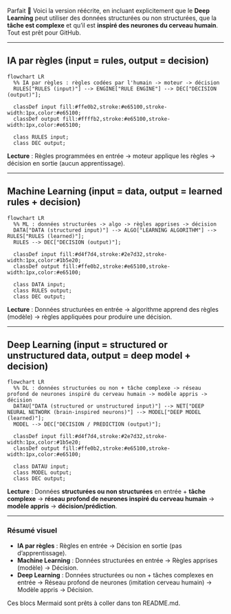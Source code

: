Parfait 🙂
Voici la version réécrite, en incluant explicitement que le **Deep Learning** peut utiliser des données structurées ou non structurées, que la **tâche est complexe** et qu’il est **inspiré des neurones du cerveau humain**.
Tout est prêt pour GitHub.

---

## IA par règles (input = rules, output = decision)

```mermaid
flowchart LR
  %% IA par règles : règles codées par l'humain -> moteur -> décision
  RULES["RULES (input)"] --> ENGINE["RULE ENGINE"] --> DEC["DECISION (output)"];

  classDef input fill:#ffe0b2,stroke:#e65100,stroke-width:1px,color:#e65100; 
  classDef output fill:#ffffb2,stroke:#e65100,stroke-width:1px,color:#e65100; 

  class RULES input;
  class DEC output;
```

**Lecture** :
Règles programmées en entrée → moteur applique les règles → décision en sortie (aucun apprentissage).

---

## Machine Learning (input = data, output = learned rules + decision)

```mermaid
flowchart LR
  %% ML : données structurées -> algo -> règles apprises -> décision
  DATA["DATA (structured input)"] --> ALGO["LEARNING ALGORITHM"] --> RULES["RULES (learned)"];
  RULES --> DEC["DECISION (output)"];

  classDef input fill:#d4f7d4,stroke:#2e7d32,stroke-width:1px,color:#1b5e20; 
  classDef output fill:#ffe0b2,stroke:#e65100,stroke-width:1px,color:#e65100; 

  class DATA input;
  class RULES output;
  class DEC output;
```

**Lecture** :
Données structurées en entrée → algorithme apprend des règles (modèle) → règles appliquées pour produire une décision.

---

## Deep Learning (input = structured or unstructured data, output = deep model + decision)

```mermaid
flowchart LR
  %% DL : données structurées ou non + tâche complexe -> réseau profond de neurones inspiré du cerveau humain -> modèle appris -> décision
  DATAU["DATA (structured or unstructured input)"] --> NET["DEEP NEURAL NETWORK (brain-inspired neurons)"] --> MODEL["DEEP MODEL (learned)"];
  MODEL --> DEC["DECISION / PREDICTION (output)"];

  classDef input fill:#d4f7d4,stroke:#2e7d32,stroke-width:1px,color:#1b5e20; 
  classDef output fill:#ffe0b2,stroke:#e65100,stroke-width:1px,color:#e65100; 

  class DATAU input;
  class MODEL output;
  class DEC output;
```

**Lecture** :
Données **structurées ou non structurées** en entrée + **tâche complexe** → **réseau profond de neurones inspiré du cerveau humain** → **modèle appris** → **décision/prédiction**.

---

### Résumé visuel

* **IA par règles** : Règles en entrée → Décision en sortie (pas d’apprentissage).
* **Machine Learning** : Données structurées en entrée → Règles apprises (modèle) → Décision.
* **Deep Learning** : Données structurées ou non + tâches complexes en entrée → Réseau profond de neurones (imitation cerveau humain) → Modèle appris → Décision.

Ces blocs Mermaid sont prêts à coller dans ton README.md.

